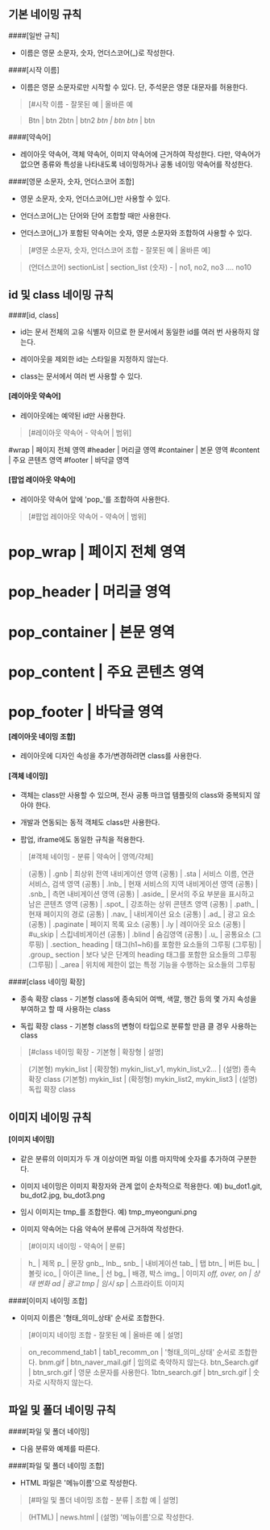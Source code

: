 기본 네이밍 규칙
-----------------

####[일반 규칙] 

 - 이름은 영문 소문자, 숫자, 언더스코어(_)로 작성한다.

####[시작 이름] 

 - 이름은 영문 소문자로만 시작할 수 있다. 단, 주석문은 영문 대문자를 허용한다.

>[#시작 이름 - 잘못된 예 | 올바른 예

 > Btn | btn
 2btn | btn2
 _btn | btn
 btn_ | btn

####[약속어]
 - 레이아웃 약속어, 객체 약속어, 이미지 약속어에 근거하여 작성한다. 다만, 약속어가 없으면 종류와 특성을 나타내도록 네이밍하거나 공통 네이밍 약속어를 작성한다.

####[영문 소문자, 숫자, 언더스코어 조합]

 - 영문 소문자, 숫자, 언더스코어(_)만 사용할 수 있다.

 - 언더스코어(_)는 단어와 단어 조합할 때만 사용한다.

 - 언더스코어(_)가 포함된 약속어는 숫자, 영문 소문자와 조합하여 사용할 수 있다.

>[#영문 소문자, 숫자, 언더스코어 조합 - 잘못된 예 | 올바른 예]

 >(언더스코어) sectionList | section_list
 (숫자)  -              | no1, no2, no3 …. no10

id 및 class 네이밍 규칙
---------------------

####[id, class]

 - id는 문서 전체의 고유 식별자 이므로 한 문서에서 동일한 id를 여러 번 사용하지 않는다.

 - 레이아웃을 제외한 id는 스타일을 지정하지 않는다.

 - class는 문서에서 여러 번 사용할 수 있다.

#### [레이아웃 약속어] 

 - 레이아웃에는 예약된 id만 사용한다.
 
>[#레이아웃 약속어 - 약속어 | 범위]

>
 #wrap | 페이지 전체 영역
 #header | 머리글 영역
 #container | 본문 영역
 #content | 주요 콘텐츠 영역
 #footer | 바닥글 영역

#### [팝업 레이아웃 약속어]
 - 레이아웃 약속어 앞에 'pop_'를 조합하여 사용한다.
 
>[#팝업 레이아웃 약속어 - 약속어 | 범위]

>
 # pop_wrap      |  페이지 전체 영역
 # pop_header    | 머리글 영역
 # pop_container | 본문 영역
 # pop_content   | 주요 콘텐츠 영역
 # pop_footer    | 바닥글 영역

#### [레이아웃 네이밍 조합] 

 - 레이아웃에 디자인 속성을 추가/변경하려면 class를 사용한다.

#### [객체 네이밍]

 - 객체는 class만 사용할 수 있으며, 전사 공통 마크업 템플릿의 class와 중복되지 않아야 한다.

 - 개발과 연동되는 동적 객체도 class만 사용한다.

 - 팝업, iframe에도 동일한 규칙을 적용한다.
  
>[#객체 네이밍 - 분류 | 약속어 | 영역/갹체]

 >(공통) | .gnb | 최상위 전역 내비게이션 영역
 (공통) | .sta | 서비스 이름, 연관 서비스, 검색 영역
 (공통) | .lnb_ | 현재 서비스의 지역 내비게이션 영역
 (공통) | .snb_ | 측면 내비게이션 영역
 (공통) | .aside_ | 문서의 주요 부분을 표시하고 남은 콘텐츠 영역
 (공통) | .spot_ | 강조하는 상위 콘텐츠 영역
 (공통) | .path_ | 현재 페이지의 경로
 (공통) | .nav_ | 내비게이션 요소
 (공통) | .ad_ | 광고 요소
 (공통) | .paginate | 페이지 목록 요소
 (공통) | .ly | 레이아웃 요소
 (공통) | #u_skip | 스킵네비게이션
 (공통) | .blind | 숨김영역
 (공통) | .u_ | 공통요소
 (그루핑) | .section_   heading | 태그(h1~h6)를 포함한 요소들의 그루핑
 (그루핑) | .group_ section | 보다 낮은 단계의 heading 태그를 포함한 요소들의 그루핑
 (그루핑) | ._area | 위치에 제한이 없는 특정 기능을 수행하는 요소들의 그루핑

####[class 네이밍 확장]

 - 종속 확장 class - 기본형 class에 종속되어 여백, 색깔, 행간 등의 몇 가지 속성을 부여하고 할 때 사용하는 class

 - 독립 확장 class - 기본형 class의 변형이 타입으로 분류할 만큼 클 경우 사용하는 class
 
>[#class 네이밍 확장 - 기본형 | 확장형 | 설명]

 >(기본형) mykin_list | (확장형) mykin_list_v1, mykin_list_v2... | (설명) 종속 확장  class
 (기본형) mykin_list | (확정형) mykin_list2, mykin_list3 | (설명) 독립 확장 class


이미지 네이밍 규칙
--------------

#### [이미지 네이밍]

 - 같은 분류의 이미지가 두 개 이상이면 파일 이름 마지막에 숫자를 추가하여 구분한다.
 
 - 이미지 네이밍은 이미지 확장자와 관계 없이 순차적으로 적용한다. 예) bu_dot1.git, 
 bu_dot2.jpg, bu_dot3.png

 - 임시 이미지는 tmp_를 조합한다. 예) tmp_myeonguni.png
  
 - 이미지 약속어는 다음 약속어 분류에 근거하여 작성한다.


>[#이미지 네이밍 - 약속어 | 분류]

 >h_ | 제목
 p_ | 문장
 gnb_, lnb_, snb_ | 내비게이션
 tab_ | 탭
 btn_ | 버튼
 bu_ | 볼릿
 ico_ | 아이콘
 line_ | 선
 bg_ | 배경, 박스
 img_ | 이미지
 _off, _over, _on | 상태 변화
 ad_ | 광고
 tmp_ | 임시
 sp_ | 스프라이트 이미지


####[이미지 네이밍 조합] 

 - 이미지 이름은 '형태_의미_상태' 순서로 조합한다.

>[#이미지 네이밍 조합 - 잘못된 예 | 올바른 예 | 설명]

 >on_recommend_tab1 | tab1_recomm_on | '형태_의미_상태' 순서로 조합한다.
 bnm.gif | btn_naver_mail.gif | 임의로 축약하지 않는다.
 btn_Search.gif | btn_srch.gif | 영문 소문자를 사용한다.
 1btn_search.gif | btn_srch.gif | 숫자로 시작하지 않는다.


파일 및 폴더 네이밍 규칙
--------------------
####[파일 및 폴더 네이밍]

 - 다음 분류와 예제를 따른다.



####[파일 및 폴더 네이밍 조합]

 - HTML 파일은 '메뉴이름'으로 작성한다.

>[#파일 및 폴더 네이밍 조합 - 분류 | 조합 예 | 설명]

 >(HTML) | news.html        | (설명)  '메뉴이름'으로 작성한다.



